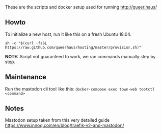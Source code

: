 These are the scripts and docker setup used for running http://queer.haus/

## Howto
To initialize a new host, run it like this on a fresh Ubuntu 18.04.
```
sh -c "$(curl -fsSL https://raw.github.com/queerhaus/hosting/master/provision.sh)"
```
**NOTE:** Script not guaranteed to work, we ran commands manually step by step.


## Maintenance
Run the mastodon cli tool like this:
`docker-compose exec town-web tootctl <command>`

## Notes
Mastodon setup taken from this very detailed guide 
https://www.innoq.com/en/blog/traefik-v2-and-mastodon/
